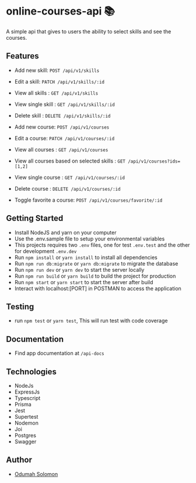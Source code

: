 # online-courses-api 📚

A simple api that gives to users the ability to select skills and see the courses.

## Features

- Add new skill: `POST /api/v1/skills`
- Edit a skill: `PATCH /api/v1/skills/:id`
- View all skills : `GET /api/v1/skills`
- View single skill : `GET /api/v1/skills/:id`
- Delete skill : `DELETE /api/v1/skills/:id`

- Add new course: `POST /api/v1/courses`
- Edit a course: `PATCH /api/v1/courses/:id`
- View all courses : `GET /api/v1/courses`
- View all courses based on selected skills : `GET /api/v1/courses?ids=[1,2]`
- View single course : `GET /api/v1/courses/:id`
- Delete course : `DELETE /api/v1/courses/:id`
- Toggle favorite a course: `POST /api/v1/courses/favorite/:id`

## Getting Started

- Install NodeJS and yarn on your computer
- Use the .env.sample file to setup your environmental variables
- This projects requires two `.env` files, one for test `.env.test` and the other for development `.env.dev`
- Run `npm install` or `yarn install` to install all dependencies
- Run `npm run db:migrate` or `yarn db:migrate` to migrate the database
- Run `npm run dev` or `yarn dev` to start the server locally
- Run `npm run build` or `yarn build` to build the project for production
- Run `npm start` or `yarn start` to start the server after build
- Interact with localhost:[PORT] in POSTMAN to access the application

## Testing

- run `npm test` or `yarn test`, This will run test with code coverage

## Documentation

- Find app documentation at `/api-docs`

## Technologies

- NodeJs
- ExpressJs
- Typescript
- Prisma
- Jest
- Supertest
- Nodemon
- Joi
- Postgres
- Swagger

## Author

- [Odumah Solomon](https://github.com/slimsolz)
